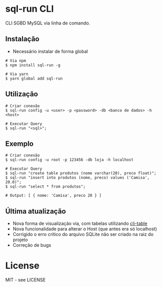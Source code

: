 # sql-run CLI

CLI SGBD MySQL via linha de comando.

## Instalação

- Necessário instalar de forma global

```shell
# Via npm
$ npm install sql-run -g

# Via yarn
$ yarn global add sql-run
```

## Utilização

```shell
# Criar conexão
$ sql-run config -u <user> -p <password> -db <banco de dados> -h <host>

# Executar Query
$ sql-run "<sql>";
```

## Exemplo

```shell
# Criar conexão
$ sql-run config -u root -p 123456 -db loja -h localhost

# Executar Query
$ sql-run "create table produtos (nome varchar(20), preco float)";
$ sql-run "insert into produtos (nome, preco) values ('Camisa', 20.0)";
$ sql-run "select * from produtos";

# Output: [ { nome: 'Camisa', preco 20 } ]
```

## Última atualização

- Nova forma de visualização via, com tabelas utilizando [cli-table](https://www.npmjs.com/package/cli-table)
- Nova funcionalidade para alterar o Host (que antes era só localhost)
- Corrigido o erro crítico do arquivo SQLite não ser criado na raiz do projeto
- Correção de bugs

# License

MIT - see LICENSE

